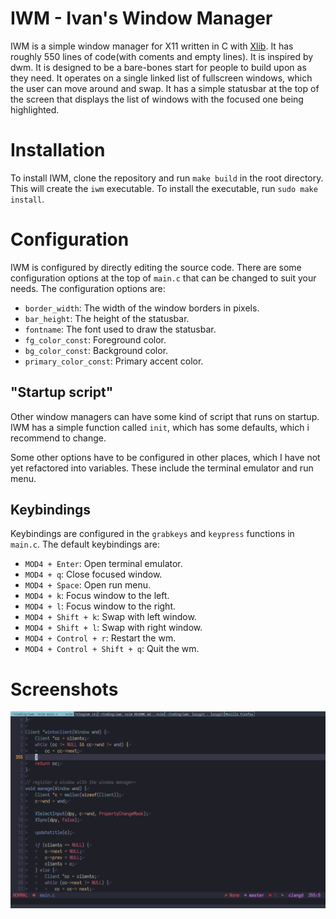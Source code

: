 # IWM - Ivan's Window Manager
IWM is a simple window manager for X11 written in C with [Xlib](https://www.x.org/releases/current/doc/libX11/libX11/libX11.html). It has roughly 550 lines of code(with coments and empty lines). It is inspired by dwm. It is designed to be a bare-bones start for people to build upon as they need. It operates on a single linked list of fullscreen windows, which the user can move around and swap. It has a simple statusbar at the top of the screen that displays the list of windows with the focused one being highlighted.

# Installation
To install IWM, clone the repository and run `make build` in the root directory. This will create the `iwm` executable. To install the executable, run `sudo make install`.

# Configuration
IWM is configured by directly editing the source code. There are some configuration options at the top of `main.c` that can be changed to suit your needs. The configuration options are:
- `border_width`: The width of the window borders in pixels.
- `bar_height`: The height of the statusbar.
- `fontname`: The font used to draw the statusbar.
- `fg_color_const`: Foreground color.
- `bg_color_const`: Background color.
- `primary_color_const`: Primary accent color.

## "Startup script"
Other window managers can have some kind of script that runs on startup. IWM has a simple function called `init`, which has some defaults, which i recommend to change.

Some other options have to be configured in other places, which I have not yet refactored into variables. These include the terminal emulator and run menu.

## Keybindings
Keybindings are configured in the `grabkeys` and `keypress` functions in `main.c`. The default keybindings are:
- `MOD4 + Enter`: Open terminal emulator.
- `MOD4 + q`: Close focused window.
- `MOD4 + Space`: Open run menu.
- `MOD4 + k`: Focus window to the left.
- `MOD4 + l`: Focus window to the right.
- `MOD4 + Shift + k`: Swap with left window.
- `MOD4 + Shift + l`: Swap with right window.
- `MOD4 + Control + r`: Restart the wm.
- `MOD4 + Control + Shift + q`: Quit the wm.

# Screenshots
![Screenshot 1](./screenshots/screenshot1.png)
